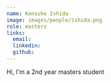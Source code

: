 ```yaml
---
name: Kensuke Ishida
image: images/people/ishida.png
role: masters
links:
  email: 
  linkedin: 
  github: 
---
```


Hi, I'm a 2nd year masters student 